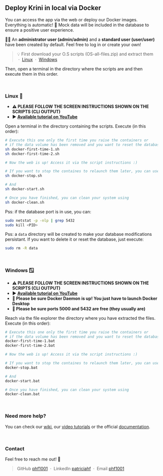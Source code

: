 ## Deploy Krini in local via Docker

You can access the app via the web or deploy our Docker images. Everything is automatic! 🐳 
Mock data will be included in the database to ensure a positive user experience.

🙇‍♀️ An **administrator user (admin/admin)** and a **standard user (user/user)** have been created by default. Feel free to log in or create your own!

> 💡 First download your O.S scripts (OS-all-files.zip) and extract them &nbsp;&middot;&nbsp; [Linux](https://github.com/phf1001/semisupervised-learning-in-cibersecurity/tree/main/docker-deploy-kit/linux) &nbsp;&middot;&nbsp; [Windows](https://github.com/phf1001/semisupervised-learning-in-cibersecurity/tree/main/docker-deploy-kit/windows)

Then, open a terminal in the directory where the scripts are and then execute them in this order. 

<br />

### Linux 🐧

* **⚠️ PLEASE FOLLOW THE SCREEN INSTRUCTIONS SHOWN ON THE SCRIPTS (CLI OUTPUT)**
* **▶️ [Available tutorial on YouTube](https://youtu.be/a9GE0YIv0RQ)**

Open a terminal in the directory containing the scripts. Execute (in this order):
```sh
# Execute this one only the first time you raise the containers or 
# if the data volume has been removed and you want to reset the database
sh docker-first-time-1.sh  
sh docker-first-time-2.sh

# Now the web is up! Access it via the script instructions :)

# If you want to stop the containes to relaunch them later, you can use
sh docker-stop.sh

# And
sh docker-start.sh

# Once you have finished, you can clean your system using
sh docker-clean.sh
```

Pss: if the database port is in use, you can:
```sh
sudo netstat -p -nlp | grep 5432
sudo kill <PID>
```

Pss: a `data` directory will be created to make your database modifications persistant. If you want to delete it or reset the database, just execute:
```sh
sudo rm -R data
```

<br />

### Windows 🪟

* **⚠️ PLEASE FOLLOW THE SCREEN INSTRUCTIONS SHOWN ON THE SCRIPTS (CLI OUTPUT)**
* **▶️ [Available tutorial on YouTube](https://youtu.be/jBPvhbv3Az0)**
* **🐳 Please be sure Docker Daemon is up! You just have to launch Docker Desktop**
* **🚢 Please be sure ports 5000 and 5432 are free (they usually are)**

Reach via the file explorer the directory where you have extracted the files. Execute (in this order):
```sh
# Execute this one only the first time you raise the containers or 
# if the data volume has been removed and you want to reset the database
docker-first-time-1.bat
docker-first-time-2.bat

# Now the web is up! Access it via the script instructions :)

# If you want to stop the containes to relaunch them later, you can use
docker-stop.bat

# And
docker-start.bat

# Once you have finished, you can clean your system using
docker-clean.bat
```

<br />

### Need more help?

You can check our [wiki](https://github.com/phf1001/semisupervised-learning-in-cibersecurity/wiki/), our [video tutorials](https://www.youtube.com/@KRINIPHISHINGSCANNER/playlists) or the official [documentation](https://github.com/phf1001/semisupervised-learning-in-cibersecurity/tree/main/docs).

<br />

### Contact

Feel free to reach me out! 💌

> GitHub [phf1001](https://github.com/phf1001) &nbsp;&middot;&nbsp; LinkedIn [patriciahf](https://www.linkedin.com/in/patriciahf) &nbsp;&middot;&nbsp; Email [phf1001](mailto:phf1001@alu.ubu.es) 